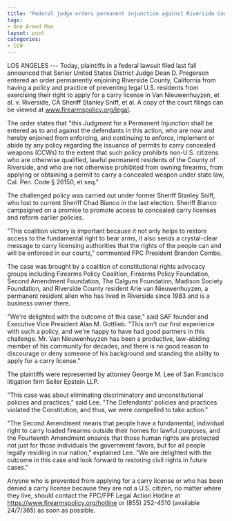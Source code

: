 ```yaml
---
title: "Federal judge orders permanent injunction against Riverside County over unconstitutional 'CCW' carry license policy"
tags:
- One Armed Man
layout: post
categories:
- CCW
---
```


LOS ANGELES --- Today, plaintiffs in a federal lawsuit filed last fall announced that Senior United States District Judge Dean D. Pregerson entered an order permanently enjoining Riverside County, California from having a policy and practice of preventing legal U.S. residents from exercising their right to apply for a carry license in Van Nieuwenhuyzen, et al. v. Riverside, CA Sheriff Stanley Sniff, et al. A copy of the court filings can be viewed at www.firearmspolicy.org/legal.

The order states that "this Judgment for a Permanent Injunction shall be entered as to and against the defendants in this action, who are now and hereby enjoined from enforcing, and continuing to enforce, implement or abide by any policy regarding the issuance of permits to carry concealed weapons (CCWs) to the extent that such policy prohibits non-U.S. citizens who are otherwise qualified, lawful permanent residents of the County of Riverside, and who are not otherwise prohibited from owning firearms, from applying or obtaining a permit to carry a concealed weapon under state law, Cal. Pen. Code § 26150, et seq."

The challenged policy was carried out under former Sheriff Stanley Sniff, who lost to current Sheriff Chad Bianco in the last election. Sheriff Bianco campaigned on a promise to promote access to concealed carry licenses and reform earlier policies.

"This coalition victory is important because it not only helps to restore access to the fundamental right to bear arms, it also sends a crystal-clear message to carry licensing authorities that the rights of the people can and will be enforced in our courts," commented FPC President Brandon Combs.

The case was brought by a coalition of constitutional rights advocacy groups including Firearms Policy Coalition, Firearms Policy Foundation, Second Amendment Foundation, The Calguns Foundation, Madison Society Foundation, and Riverside County resident Arie van Nieuwenhuyzen, a permanent resident alien who has lived in Riverside since 1983 and is a business owner there.

"We're delighted with the outcome of this case," said SAF founder and Executive Vice President Alan M. Gottlieb. "This isn't our first experience with such a policy, and we're happy to have had good partners in this challenge. Mr. Van Nieuwenhuyzen has been a productive, law-abiding member of his community for decades, and there is no good reason to discourage or deny someone of his background and standing the ability to apply for a carry license."

The plaintiffs were represented by attorney George M. Lee of San Francisco litigation firm Seiler Epstein LLP.

"This case was about eliminating discriminatory and unconstitutional policies and practices," said Lee. "The Defendants' policies and practices violated the Constitution, and thus, we were compelled to take action."

"The Second Amendment means that people have a fundamental, individual right to carry loaded firearms outside their homes for lawful purposes, and the Fourteenth Amendment ensures that those human rights are protected not just for those individuals the government favors, but for all people legally residing in our nation," explained Lee. "We are delighted with the outcome in this case and look forward to restoring civil rights in future cases."

Anyone who is prevented from applying for a carry license or who has been denied a carry license because they are not a U.S. citizen, no matter where they live, should contact the FPC/FPF Legal Action Hotline at https://www.firearmspolicy.org/hotline or (855) 252-4510 (available 24/7/365) as soon as possible.